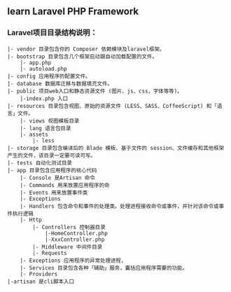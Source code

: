 ## learn Laravel PHP Framework

### Laravel项目目录结构说明：
	|- vendor 目录包含你的 Composer 依赖模块及laravel框架。
	|- bootstrap 目录包含几个框架启动跟自动加载配置的文件。
		|- app.php
		|- autoload.php
	|- config 应用程序的配置文件。
	|- database 数据库迁移与数据填充文件。
	|- public 项目web入口和静态资源文件 (图片、js、css，字体等等)。
	    |-index.php 入口
	|- resources 目录包含视图、原始的资源文件 (LESS、SASS、CoffeeScript) 和「语言」文件。
		|- views 视图模板目录
		|- lang 语言包目录
		|- assets
			|- less
	|- storage 目录包含编译后的 Blade 模板、基于文件的 session、文件缓存和其他框架产生的文件，该目录一定要可读可写。
	|- tests 自动化测试目录
	|- app 目录包含应用程序的核心代码
		|- Console 是Artisan 命令
		|- Commands 用来放置应用程序的命
		|- Events 用来放置事件类
		|- Exceptions
		|- Handlers 包含命令和事件的处理类。处理进程接收命令或事件，并针对该命令或事件执行逻辑
		|- Http
			|- Controllers 控制器目录
			    |-HomeController.php
			    |-XxxController.php
			|- Middleware 中间件目录
			|- Requests
		|- Exceptions 应用程序的异常处理进程，
		|- Services 目录包含各种「辅助」服务，囊括应用程序需要的功能。
		|- Providers 
    |-artisan 是cli脚本入口



